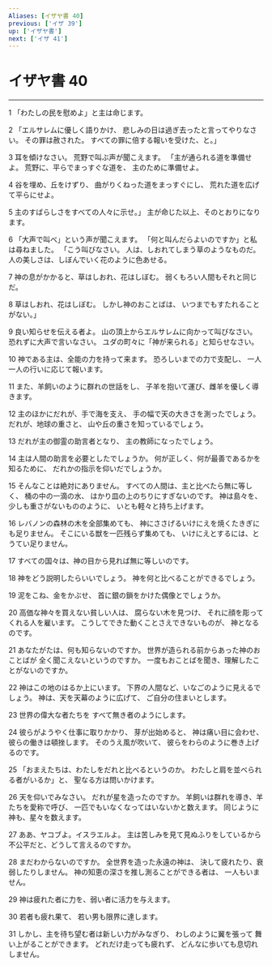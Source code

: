```yaml
---
Aliases: [イザヤ書 40]
previous: ['イザ 39']
up: ['イザヤ書']
next: ['イザ 41']
---
```

# イザヤ書 40

***




1 
「わたしの民を慰めよ」と主は命じます。 



2 
「エルサレムに優しく語りかけ、 悲しみの日は過ぎ去ったと言ってやりなさい。 その罪は赦された。 すべての罪に倍する報いを受けた、と。」 



3 
耳を傾けなさい。 荒野で叫ぶ声が聞こえます。 「主が通られる道を準備せよ。 荒野に、平らでまっすぐな道を、 主のために準備せよ。 



4 
谷を埋め、丘をけずり、 曲がりくねった道をまっすぐにし、 荒れた道を広げて平らにせよ。 



5 
主のすばらしさをすべての人々に示せ。」 主が命じた以上、そのとおりになります。 



6 
「大声で叫べ」という声が聞こえます。 「何と叫んだらよいのですか」と私は尋ねました。 「こう叫びなさい。 人は、しおれてしまう草のようなものだ。 人の美しさは、しぼんでいく花のように色あせる。 



7 
神の息がかかると、草はしおれ、花はしぼむ。 弱くもろい人間もそれと同じだ。 



8 
草はしおれ、花はしぼむ。 しかし神のおことばは、 いつまでもすたれることがない。」 



9 
良い知らせを伝える者よ。 山の頂上からエルサレムに向かって叫びなさい。 恐れずに大声で言いなさい。 ユダの町々に「神が来られる」と知らせなさい。 



10 
神である主は、全能の力を持って来ます。 恐ろしいまでの力で支配し、 一人一人の行いに応じて報います。 



11 
また、羊飼いのように群れの世話をし、 子羊を抱いて運び、雌羊を優しく導きます。 



12 
主のほかにだれが、手で海を支え、 手の幅で天の大きさを測ったでしょう。 だれが、地球の重さと、 山や丘の重さを知っているでしょう。 



13 
だれが主の御霊の助言者となり、 主の教師になったでしょう。 



14 
主は人間の助言を必要としたでしょうか。 何が正しく、何が最善であるかを知るために、 だれかの指示を仰いだでしょうか。 



15 
そんなことは絶対にありません。 すべての人間は、主と比べたら無に等しく、 桶の中の一滴の水、 はかり皿の上のちりにすぎないのです。 神は島々を、少しも重さがないもののように、 いとも軽々と持ち上げます。 



16 
レバノンの森林の木を全部集めても、 神にささげるいけにえを焼くたきぎにも足りません。 そこにいる獣を一匹残らず集めても、 いけにえとするには、とうてい足りません。 



17 
すべての国々は、神の目から見れば無に等しいのです。 



18 
神をどう説明したらいいでしょう。 神を何と比べることができるでしょう。 



19 
泥をこね、金をかぶせ、 首に銀の鎖をかけた偶像とでしょうか。 



20 
高価な神々を買えない貧しい人は、 腐らない木を見つけ、 それに顔を彫ってくれる人を雇います。 こうしてできた動くことさえできないものが、 神となるのです。 



21 
あなたがたは、何も知らないのですか。 世界が造られる前からあった神のおことばが 全く聞こえないというのですか。 一度もおことばを聞き、理解したことがないのですか。 



22 
神はこの地のはるか上にいます。 下界の人間など、いなごのように見えるでしょう。 神は、天を天幕のように広げて、 ご自分の住まいとします。 



23 
世界の偉大な者たちを すべて無き者のようにします。 



24 
彼らがようやく仕事に取りかかり、 芽が出始めると、 神は痛い目に会わせ、彼らの働きは頓挫します。 そのうえ風が吹いて、 彼らをわらのように巻き上げるのです。 



25 
「おまえたちは、わたしをだれと比べるというのか。 わたしと肩を並べられる者がいるか」と、 聖なる方は問いかけます。 



26 
天を仰いでみなさい。 だれが星を造ったのですか。 羊飼いは群れを導き、羊たちを愛称で呼び、 一匹でもいなくなってはいないかと数えます。 同じように神も、星々を数えます。 



27 
ああ、ヤコブよ。イスラエルよ。 主は苦しみを見て見ぬふりをしているから 不公平だと、どうして言えるのですか。 



28 
まだわからないのですか。 全世界を造った永遠の神は、 決して疲れたり、衰弱したりしません。 神の知恵の深さを推し測ることができる者は、 一人もいません。 



29 
神は疲れた者に力を、弱い者に活力を与えます。 



30 
若者も疲れ果て、 若い男も限界に達します。 



31 
しかし、主を待ち望む者は新しい力がみなぎり、 わしのように翼を張って 舞い上がることができます。 どれだけ走っても疲れず、 どんなに歩いても息切れしません。
